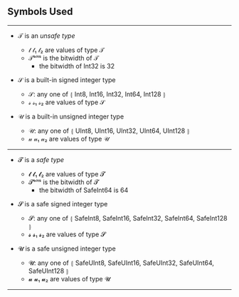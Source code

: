 
## Symbols Used

----

- 𝒯  is an _unsafe type_
    - 𝓉  𝓉₁  𝓉₂ are values of type 𝒯
    - 𝒯ᵇⁱᵗˢ is the bitwidth of 𝒯
        - the bitwidth of Int32 is 32
     
- 𝒮 is a built-in signed integer type
    - 𝒮: any one of ⦃ Int8, Int16, Int32, Int64, Int128 ⦄
    - 𝓈  𝓈₁  𝓈₂ are values of type 𝒮

- 𝒰 is a built-in unsigned integer type
    - 𝒰: any one of ⦃ UInt8, UInt16, UInt32, UInt64, UInt128 ⦄
    - 𝓊  𝓊₁  𝓊₂ are values of type 𝒰

----

- 𝓣  is a _safe type_
    - 𝓽  𝓽₁  𝓽₂ are values of type 𝓣
    - 𝓣ᵇⁱᵗˢ is the bitwidth of 𝓣 
        - the bitwidth of SafeInt64 is 64

- 𝓢 is a safe signed integer type
    - 𝓢: any one of ⦃ SafeInt8, SafeInt16, SafeInt32, SafeInt64, SafeInt128 ⦄
    - 𝓼  𝓼₁  𝓼₂ are values of type 𝓢 

- 𝓤 is a safe unsigned integer type
    - 𝓤: any one of ⦃ SafeUInt8, SafeUInt16, SafeUInt32, SafeUInt64, SafeUInt128 ⦄
    - 𝓾  𝓾₁  𝓾₂ are values of type 𝓤

----
